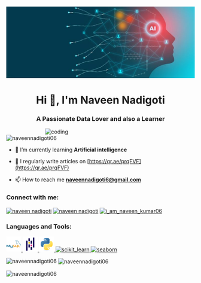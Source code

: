 ![logo](https://github.com/naveennadigoti06/naveennadigoti06/blob/main/AI%20pic.jpg)
<h1 align="center">Hi 👋, I'm Naveen Nadigoti</h1>
<h3 align="center">A Passionate Data Lover and also a Learner</h3>

<img align="right" alt="coding" width="400" src="https://i.pinimg.com/originals/54/e3/7d/54e37d8074ebcde1d96c77d7b2a7f310.gif">

<p align="left"> <img src="https://komarev.com/ghpvc/?username=naveennadigoti06&label=Profile%20views&color=0e75b6&style=flat" alt="naveennadigoti06" /> </p>

- 🌱 I’m currently learning **Artificial intelligence**

- 📝 I regularly write articles on [https://qr.ae/prqFVF](https://qr.ae/prqFVF)

- 📫 How to reach me **naveennadigoti6@gmail.com**

<h3 align="left">Connect with me:</h3>
<p align="left">
<a href="https://linkedin.com/in/naveen nadigoti" target="blank"><img align="center" src="https://raw.githubusercontent.com/rahuldkjain/github-profile-readme-generator/master/src/images/icons/Social/linked-in-alt.svg" alt="naveen nadigoti" height="30" width="40" /></a>
<a href="https://fb.com/naveen nadigoti" target="blank"><img align="center" src="https://raw.githubusercontent.com/rahuldkjain/github-profile-readme-generator/master/src/images/icons/Social/facebook.svg" alt="naveen nadigoti" height="30" width="40" /></a>
<a href="https://instagram.com/i_am_naveen_kumar06" target="blank"><img align="center" src="https://raw.githubusercontent.com/rahuldkjain/github-profile-readme-generator/master/src/images/icons/Social/instagram.svg" alt="i_am_naveen_kumar06" height="30" width="40" /></a>
</p>

<h3 align="left">Languages and Tools:</h3>
<p align="left"> <a href="https://www.mysql.com/" target="_blank" rel="noreferrer"> <img src="https://raw.githubusercontent.com/devicons/devicon/master/icons/mysql/mysql-original-wordmark.svg" alt="mysql" width="40" height="40"/> </a> <a href="https://pandas.pydata.org/" target="_blank" rel="noreferrer"> <img src="https://raw.githubusercontent.com/devicons/devicon/2ae2a900d2f041da66e950e4d48052658d850630/icons/pandas/pandas-original.svg" alt="pandas" width="40" height="40"/> </a> <a href="https://www.python.org" target="_blank" rel="noreferrer"> <img src="https://raw.githubusercontent.com/devicons/devicon/master/icons/python/python-original.svg" alt="python" width="40" height="40"/> </a> <a href="https://scikit-learn.org/" target="_blank" rel="noreferrer"> <img src="https://upload.wikimedia.org/wikipedia/commons/0/05/Scikit_learn_logo_small.svg" alt="scikit_learn" width="40" height="40"/> </a> <a href="https://seaborn.pydata.org/" target="_blank" rel="noreferrer"> <img src="https://seaborn.pydata.org/_images/logo-mark-lightbg.svg" alt="seaborn" width="40" height="40"/> </a> </p>

<p><img align="left" src="https://github-readme-stats.vercel.app/api/top-langs?username=naveennadigoti06&show_icons=true&locale=en&layout=compact" alt="naveennadigoti06" /></p>

<p>&nbsp;<img align="center" src="https://github-readme-stats.vercel.app/api?username=naveennadigoti06&show_icons=true&locale=en" alt="naveennadigoti06" /></p>

<p><img align="center" src="https://github-readme-streak-stats.herokuapp.com/?user=naveennadigoti06&" alt="naveennadigoti06" /></p>
